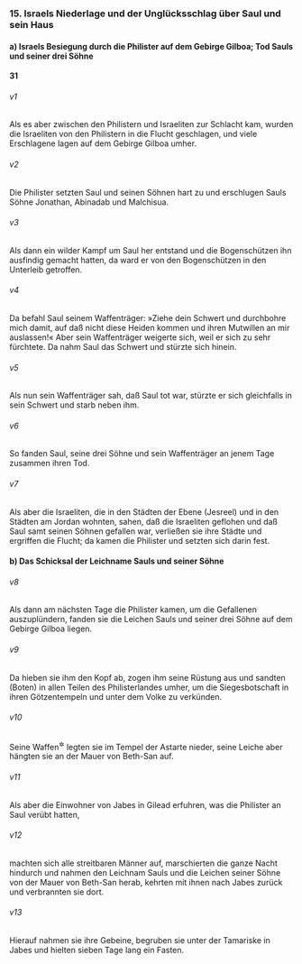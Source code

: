 ### 15. Israels Niederlage und der Unglücksschlag über Saul und sein Haus

#### a) Israels Besiegung durch die Philister auf dem Gebirge Gilboa; Tod Sauls und seiner drei Söhne

__31__

###### v1
Als es aber zwischen den Philistern und Israeliten zur Schlacht kam, wurden die Israeliten von den Philistern in die Flucht geschlagen, und viele Erschlagene lagen auf dem Gebirge Gilboa umher.

###### v2
Die Philister setzten Saul und seinen Söhnen hart zu und erschlugen Sauls Söhne Jonathan, Abinadab und Malchisua.

###### v3
Als dann ein wilder Kampf um Saul her entstand und die Bogenschützen ihn ausfindig gemacht hatten, da ward er von den Bogenschützen in den Unterleib getroffen.

###### v4
Da befahl Saul seinem Waffenträger: »Ziehe dein Schwert und durchbohre mich damit, auf daß nicht diese Heiden kommen und ihren Mutwillen an mir auslassen!« Aber sein Waffenträger weigerte sich, weil er sich zu sehr fürchtete. Da nahm Saul das Schwert und stürzte sich hinein.

###### v5
Als nun sein Waffenträger sah, daß Saul tot war, stürzte er sich gleichfalls in sein Schwert und starb neben ihm.

###### v6
So fanden Saul, seine drei Söhne und sein Waffenträger an jenem Tage zusammen ihren Tod.

###### v7
Als aber die Israeliten, die in den Städten der Ebene (Jesreel) und in den Städten am Jordan wohnten, sahen, daß die Israeliten geflohen und daß Saul samt seinen Söhnen gefallen war, verließen sie ihre Städte und ergriffen die Flucht; da kamen die Philister und setzten sich darin fest.

#### b) Das Schicksal der Leichname Sauls und seiner Söhne


###### v8
Als dann am nächsten Tage die Philister kamen, um die Gefallenen auszuplündern, fanden sie die Leichen Sauls und seiner drei Söhne auf dem Gebirge Gilboa liegen.

###### v9
Da hieben sie ihm den Kopf ab, zogen ihm seine Rüstung aus und sandten (Boten) in allen Teilen des Philisterlandes umher, um die Siegesbotschaft in ihren Götzentempeln und unter dem Volke zu verkünden.

###### v10
Seine Waffen<sup title="= Rüstung">&#x2732;</sup>
 legten sie im Tempel der Astarte nieder, seine Leiche aber hängten sie an der Mauer von Beth-San auf.

###### v11
Als aber die Einwohner von Jabes in Gilead erfuhren, was die Philister an Saul verübt hatten,

###### v12
machten sich alle streitbaren Männer auf, marschierten die ganze Nacht hindurch und nahmen den Leichnam Sauls und die Leichen seiner Söhne von der Mauer von Beth-San herab, kehrten mit ihnen nach Jabes zurück und verbrannten sie dort.

###### v13
Hierauf nahmen sie ihre Gebeine, begruben sie unter der Tamariske in Jabes und hielten sieben Tage lang ein Fasten.